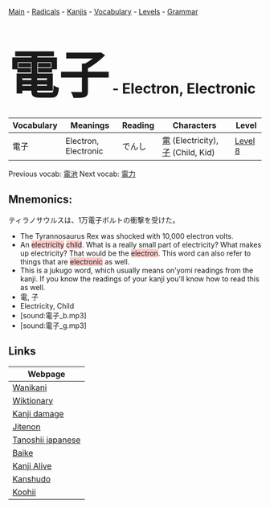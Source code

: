 <style> bigfont {font-size: 100px}</style>
[Main](../README.md) -
[Radicals](../radicals.md) -
[Kanjis](../kanjis.md) -
[Vocabulary](../vocabulary.md) -
[Levels](../levels.md) -
[Grammar](../grammar.md)
# <bigfont> 電子</bigfont> - Electron, Electronic 

| Vocabulary | Meanings | Reading | Characters | Level |
| --- | --- | --- | --- | --- |
| 電子 | Electron, Electronic | でんし |  [電](../kanjis/電.md) (Electricity), [子](../kanjis/子.md) (Child, Kid) | [Level 8](../levels/wk_level8.md) |

Previous vocab: [電池](電池.md) Next vocab: [電力](電力.md) 

## Mnemonics:
ティラノサウルスは、1万電子ボルトの衝撃を受けた。
* The Tyrannosaurus Rex was shocked with 10,000 electron volts.
* An <span style="background-color:#ffcccb"> electricity</span> <span style="background-color:#ffcccb"> child</span>. What is a really small part of electricity? What makes up electricity? That would be the <span style="background-color:#ffcccb"> electron</span>. This word can also refer to things that are <span style="background-color:#ffcccb"> electronic</span> as well.
* This is a jukugo word, which usually means on'yomi readings from the kanji. If you know the readings of your kanji you'll know how to read this as well.
* 電, 子
* Electricity, Child
* [sound:電子_b.mp3]
* [sound:電子_g.mp3]


## Links 

| Webpage |
| --- |
| [Wanikani          ](https://www.wanikani.com/kanji/電子) |
| [Wiktionary        ](https://en.wiktionary.org/wiki/電子) |
| [Kanji damage      ](http://www.kanjidamage.com/kanji/search?utf8=✓&q=電子) |
| [Jitenon           ](https://jitenon.com/kanji/電子) |
| [Tanoshii japanese ](https://www.tanoshiijapanese.com/dictionary/kanji.cfm?k=電子) |
| [Baike             ](https://baike.baidu.com/item/電子) |
| [Kanji Alive       ](https://app.kanjialive.com/電子) |
| [Kanshudo          ](https://www.kanshudo.com/searchmn?q=電子) |
| [Koohii            ](https://kanji.koohii.com/study/kanji/電子) |
